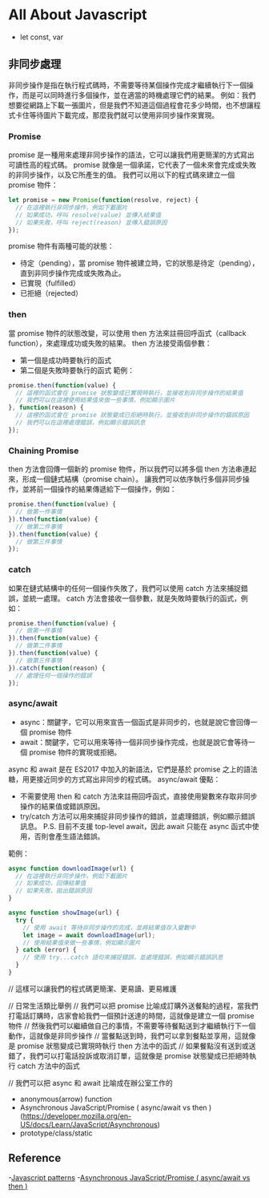 # All About Javascript
 - let const, var
 <!-- - promise, then
 - call back hell
 - try catch async await  -->
## 非同步處理
非同步操作是指在執行程式碼時，不需要等待某個操作完成才繼續執行下一個操作，而是可以同時進行多個操作，並在適當的時機處理它們的結果。
例如：我們想要從網路上下載一張圖片，但是我們不知道這個過程會花多少時間，也不想讓程式卡住等待圖片下載完成，那麼我們就可以使用非同步操作來實現。

### Promise
promise 是一種用來處理非同步操作的語法，它可以讓我們用更簡潔的方式寫出可讀性高的程式碼。
promise 就像是一個承諾，它代表了一個未來會完成或失敗的非同步操作，以及它所產生的值。
我們可以用以下的程式碼來建立一個 promise 物件：
```js
let promise = new Promise(function(resolve, reject) {
  // 在這裡執行非同步操作，例如下載圖片
  // 如果成功，呼叫 resolve(value) 並傳入結果值
  // 如果失敗，呼叫 reject(reason) 並傳入錯誤原因
});
```
promise 物件有兩種可能的狀態：
 - 待定（pending），當 promise 物件被建立時，它的狀態是待定（pending），直到非同步操作完成或失敗為止。
 - 已實現（fulfilled）
 - 已拒絕（rejected）

### then
當 promise 物件的狀態改變，可以使用 then 方法來註冊回呼函式（callback function），來處理成功或失敗的結果。
then 方法接受兩個參數：
 - 第一個是成功時要執行的函式
 - 第二個是失敗時要執行的函式
範例：
```js
promise.then(function(value) {
  // 這裡的函式會在 promise 狀態變成已實現時執行，並接收到非同步操作的結果值
  // 我們可以在這裡使用結果值來做一些事情，例如顯示圖片
}, function(reason) {
  // 這裡的函式會在 promise 狀態變成已拒絕時執行，並接收到非同步操作的錯誤原因
  // 我們可以在這裡處理錯誤，例如顯示錯誤訊息
});
```

### Chaining Promise
then 方法會回傳一個新的 promise 物件，所以我們可以將多個 then 方法串連起來，形成一個鏈式結構（promise chain）。
讓我們可以依序執行多個非同步操作，並將前一個操作的結果傳遞給下一個操作，例如：
```js
promise.then(function(value) {
  // 做第一件事情
}).then(function(value) {
  // 做第二件事情
}).then(function(value) {
  // 做第三件事情
});
```

### catch
如果在鏈式結構中的任何一個操作失敗了，我們可以使用 catch 方法來捕捉錯誤，並統一處理。
catch 方法會接收一個參數，就是失敗時要執行的函式，例如：
```js
promise.then(function(value) {
  // 做第一件事情
}).then(function(value) {
  // 做第二件事情
}).then(function(value) {
  // 做第三件事情
}).catch(function(reason) {
  // 處理任何一個操作的錯誤
});
```

### async/await
 - async：關鍵字，它可以用來宣告一個函式是非同步的，也就是說它會回傳一個 promise 物件
 - await：關鍵字，它可以用來等待一個非同步操作完成，也就是說它會等待一個 promise 物件的實現或拒絕。

async 和 await 是在 ES2017 中加入的新語法，它們是基於 promise 之上的語法糖，用更接近同步的方式寫出非同步的程式碼。
async/await 優點：
 - 不需要使用 then 和 catch 方法來註冊回呼函式，直接使用變數來存取非同步操作的結果值或錯誤原因。
 - try/catch 方法可以用來捕捉非同步操作的錯誤，並處理錯誤，例如顯示錯誤訊息。
P.S. 目前不支援 top-level await，因此 await 只能在 async 函式中使用，否則會產生語法錯誤。

範例：
```js
async function downloadImage(url) {
  // 在這裡執行非同步操作，例如下載圖片
  // 如果成功，回傳結果值
  // 如果失敗，拋出錯誤原因
}

async function showImage(url) {
  try {
    // 使用 await 等待非同步操作的完成，並將結果值存入變數中
    let image = await downloadImage(url);
    // 使用結果值來做一些事情，例如顯示圖片
  } catch (error) {
    // 使用 try...catch 語句來捕捉錯誤，並處理錯誤，例如顯示錯誤訊息
  }
}
```

// 這樣可以讓我們的程式碼更簡潔、更易讀、更易維護

// 日常生活類比舉例
// 我們可以把 promise 比喻成訂購外送餐點的過程，當我們打電話訂購時，店家會給我們一個預計送達的時間，這就像是建立一個 promise 物件
// 然後我們可以繼續做自己的事情，不需要等待餐點送到才繼續執行下一個動作，這就像是非同步操作
// 當餐點送到時，我們可以拿到餐點並享用，這就像是 promise 狀態變成已實現時執行 then 方法中的函式
// 如果餐點沒有送到或送錯了，我們可以打電話投訴或取消訂單，這就像是 promise 狀態變成已拒絕時執行 catch 方法中的函式

// 我們可以把 async 和 await 比喻成在辦公室工作的





 - anonymous(arrow) function
 - Asynchronous JavaScript/Promise ( async/await vs then ) (https://developer.mozilla.org/en-US/docs/Learn/JavaScript/Asynchronous)
 - prototype/class/static
## Reference
 -[Javascript patterns](https://www.freecodecamp.org/news/javascript-design-patterns-explained/)
 -[Asynchronous JavaScript/Promise ( async/await vs then )](https://developer.mozilla.org/en-US/docs/Learn/JavaScript/Asynchronous)